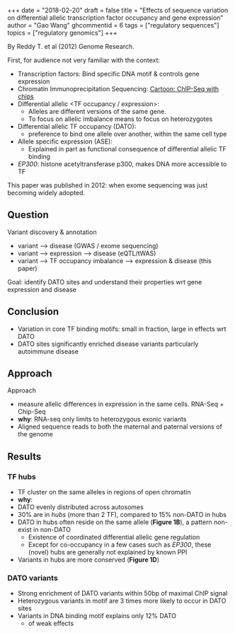 +++
date = "2018-02-20"
draft = false
title = "Effects of sequence variation on differential allelic transcription factor occupancy and gene expression"
author = "Gao Wang"
ghcommentid = 6
tags = ["regulatory sequences"]
topics = ["regulatory genomics"]
+++

By Reddy T. et al (2012) Genome Research.

First, for audience not very familiar with the context:

- Transcription factors: Bind specific DNA motif & controls gene expression
- Chromatin Immunoprecipitation Sequencing: [Cartoon: ChIP-Seq with chips](https://v.qq.com/iframe/player.html?vid=o1323heyigc&amp;width=670&amp)
- Differential allelic <TF occupancy / expression>: 
  - Alleles are different versions of the same gene. 
  - To focus on allelic imbalance means to focus on heterozygotes
- Differential allelic TF occupancy (DATO):
  - preference to bind one allele over another, within the same cell type 
- Allele specific expression (ASE): 
  - Explained in part as functional consequence of differential allelic TF binding 
- *EP300*: histone acetyltransferase p300, makes DNA more accessible to TF

This paper was published in 2012: when exome sequencing was just becoming widely adopted.

## Question

Variant discovery & annotation
- variant --> disease (GWAS / exome sequencing)
- variant --> expression --> disease (eQTL/tWAS)
- variant --> TF occupancy imbalance --> expression & disease (this paper)

Goal: identify DATO sites and understand their properties wrt gene expression and disease

## Conclusion
- Variation in core TF binding motifs: small in fraction, large in effects wrt DATO 
- DATO sites significantly enriched disease variants particularly autoimmune disease

## Approach

Approach
- measure allelic differences in expression in the same cells. RNA-Seq + Chip-Seq
- **why**: RNA-seq only limits to heterozygous exonic variants
- Aligned sequence reads to both the maternal and paternal versions of the genome

## Results

### TF hubs

- TF cluster on the same alleles in regions of open chromatin
- **why**: 
- DATO evenly distributed across autosomes
- 30% are in *hubs* (more than 2 TF), compared to 15% non-DATO in hubs
- DATO in hubs often reside on the same allele (**Figure 1B**), a pattern non-exist in non-DATO
  - Existence of coordinated differential allelic gene regulation
  - Except for co-occupancy in a few cases such as *EP300*, these (novel) hubs are generally not explained by known PPI
- Variants in hubs are more conserved (**Figure 1D**)
  
### DATO variants

- Strong enrichment of DATO variants within 50bp of maximal ChIP signal
- Heterozygous variants in motif are 3 times more likely to occur in DATO sites
- Variants in DNA binding motif explains only 12% DATO
  - of weak effects


